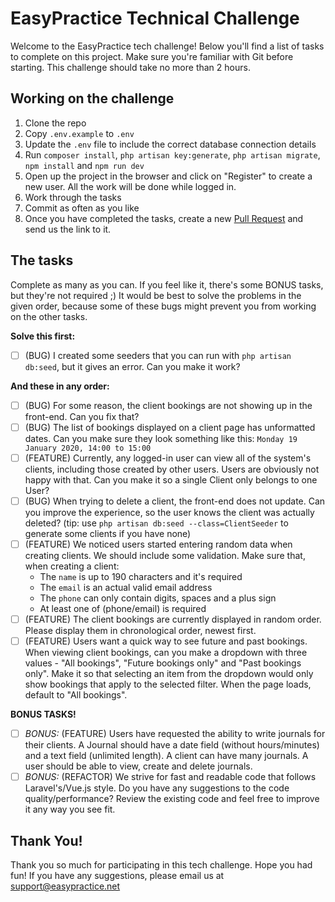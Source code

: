# EasyPractice Technical Challenge

Welcome to the EasyPractice tech challenge! Below you'll find a list of tasks to complete on this project. Make sure you're familiar with Git before starting. This challenge should take no more than 2 hours.

## Working on the challenge

1. Clone the repo
2. Copy `.env.example` to `.env`
3. Update the `.env` file to include the correct database connection details
4. Run `composer install`, `php artisan key:generate`, `php artisan migrate`, `npm install` and `npm run dev`
5. Open up the project in the browser and click on "Register" to create a new user. All the work will be done while logged in.
5. Work through the tasks
6. Commit as often as you like
7. Once you have completed the tasks, create a new [Pull Request](https://docs.github.com/en/github/collaborating-with-pull-requests/proposing-changes-to-your-work-with-pull-requests/creating-a-pull-request) and send us the link to it.

## The tasks

Complete as many as you can. If you feel like it, there's some BONUS tasks, but they're not required ;) 
It would be best to solve the problems in the given order, because some of these bugs might prevent you from working on the other tasks.

**Solve this first:**
- [ ] (BUG) I created some seeders that you can run with `php artisan db:seed`, but it gives an error. Can you make it work?

**And these in any order:**
- [ ] (BUG) For some reason, the client bookings are not showing up in the front-end. Can you fix that?
- [ ] (BUG) The list of bookings displayed on a client page has unformatted dates. Can you make sure they look something like this: `Monday 19 January 2020, 14:00 to 15:00`
- [ ] (FEATURE) Currently, any logged-in user can view all of the system's clients, including those created by other users. Users are obviously not happy with that. Can you make it so a single Client only belongs to one User?
- [ ] (BUG) When trying to delete a client, the front-end does not update. Can you improve the experience, so the user knows the client was actually deleted? (tip: use `php artisan db:seed --class=ClientSeeder` to generate some clients if you have none)
- [ ] (FEATURE) We noticed users started entering random data when creating clients. We should include some validation. Make sure that, when creating a client:
  - The `name` is up to 190 characters and it's required
  - The `email` is an actual valid email address
  - The `phone` can only contain digits, spaces and a plus sign
  - At least one of (phone/email) is required
- [ ] (FEATURE) The client bookings are currently displayed in random order. Please display them in chronological order, newest first.
- [ ] (FEATURE) Users want a quick way to see future and past bookings. When viewing client bookings, can you make a dropdown with three values - "All bookings", "Future bookings only" and "Past bookings only". Make it so that selecting an item from the dropdown would only show bookings that apply to the selected filter. When the page loads, default to "All bookings".

**BONUS TASKS!**
- [ ] *BONUS:* (FEATURE) Users have requested the ability to write journals for their clients. A Journal should have a date field (without hours/minutes) and a text field (unlimited length). A client can have many journals. A user should be able to view, create and delete journals.
- [ ] *BONUS:* (REFACTOR) We strive for fast and readable code that follows Laravel's/Vue.js style. Do you have any suggestions to the code quality/performance? Review the existing code and feel free to improve it any way you see fit.

## Thank You!

Thank you so much for participating in this tech challenge. Hope you had fun! If you have any suggestions, please email us at support@easypractice.net
